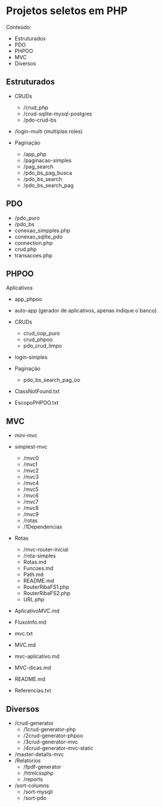 # Projetos seletos em PHP

Conteúdo:

- Estruturados
- PDO
- PHPOO
- MVC
- Diversos

## Estruturados

- CRUDs

    - /crud_php
    - /crud-sqlite-mysql-postgres
    - /pdo-crud-bs

- /login-multi (multiplas roles)

- Paginação

    - /app_php
    - /paginacao-simples
    - /pag_search
    - /pdo_bs_pag_busca
    - /pdo_bs_search
    - /pdo_bs_search_pag

## PDO

- /pdo_puro
- /pdo_bs
- conexao_simpples.php
- conexao_sqlite_pdo
- connection.php
- crud.php
- transacoes.php 

## PHPOO

Aplicativos

- app_phpoo
- auto-app (gerador de aplicativos, apenas indique o banco)

- CRUDs

	-  crud_oop_puro
	-  crud_phpoo
	-  pdo_crud_limpo

- login-simples

- Paginação

    - pdo_bs_search_pag_oo

- ClassNotFound.txt
- EscopoPHPOO.txt

## MVC

- mini-mvc

- simplest-mvc
	- /mvc0
	- /mvc1
	- /mvc2
	- /mvc3
	- /mvc4
	- /mvc5
	- /mvc6
	- /mvc7
	- /mvc8
	- /mvc9
	- /rotas
	- /1Dependencias

- Rotas
	 - /mvc-router-inicial
	 - /rota-simples
     - Rotas.md
	 - Funcoes.md
	 - Path.md
	 - README.md
	 - RouterRibaFS1.php
	 - RouterRibaFS2.php
	 - URL.php

- AplicativoMVC.md
- FluxoInfo.md
- mvc.txt
- MVC.md
- mvc-aplicativo.md
- MVC-dicas.md
- README.md
- Referencias.txt

## Diversos

- /crud-generator
    - /1crud-generator-php
    - /2crud-generator-phpoo
    - /3crud-generator-mvc
    - /4crud-generator-mvc-static
- /master-details-mvc
- /Relatorios
    - /fpdf-generator
    - /htmlcssphp
    - /reports
- /sort-columns
    - /sort-mysqli
    - /sort-pdo

